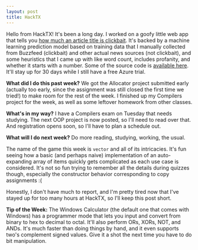 ```yaml
---
layout: post
title: HackTX
---
```


Hello from HackTX! It's been a long day. I worked on a goofy little web app that tells you [how much an article title is clickbait](https://www.ismyinternetworking.com/clickbait/). It's backed by a machine learning prediction model based on training data that I manually collected from Buzzfeed (clickbait) and other actual news sources (not clickbait), and some heuristics that I came up with like word count, includes profanity, and whether it starts with a number. Some of the source code is [available here](https://github.com/theBrianCui/clickbait). It'll stay up for 30 days while I still have a free Azure trial.

**What did I do this past week?** We got the Allocator project submitted early (actually too early, since the assignment was still closed the first time we tried!) to make room for the rest of the week. I finished up my Compilers project for the week, as well as some leftover homework from other classes.

**What's in my way?** I have a Compilers exam on Tuesday that needs studying. The next OOP project is now posted, so I'll need to read over that. And registration opens soon, so I'll have to plan a schedule out.

**What will I do next week?** Do more reading, studying, working, the usual.

The name of the game this week is `vector` and all of its intricacies. It's fun seeing how a basic (and perhaps naive) implementation of an auto-expanding array of items quickly gets complicated as each use case is considered. It's not so fun trying to remember all the details during quizzes though, especially the constructor behavior corresponding to copy assignments :(

Honestly, I don't have much to report, and I'm pretty tired now that I've stayed up for too many hours at HackTX, so I'll keep this post short.

**Tip of the Week:** The Windows Calculator (the default one that comes with Windows) has a programmer mode that lets you input and convert from binary to hex to decimal to octal. It'll also perform ORs, XORs, NOT, and ANDs. It's much faster than doing things by hand, and it even supports two's complement signed values. Give it a shot the next time you have to do bit manipulation.
